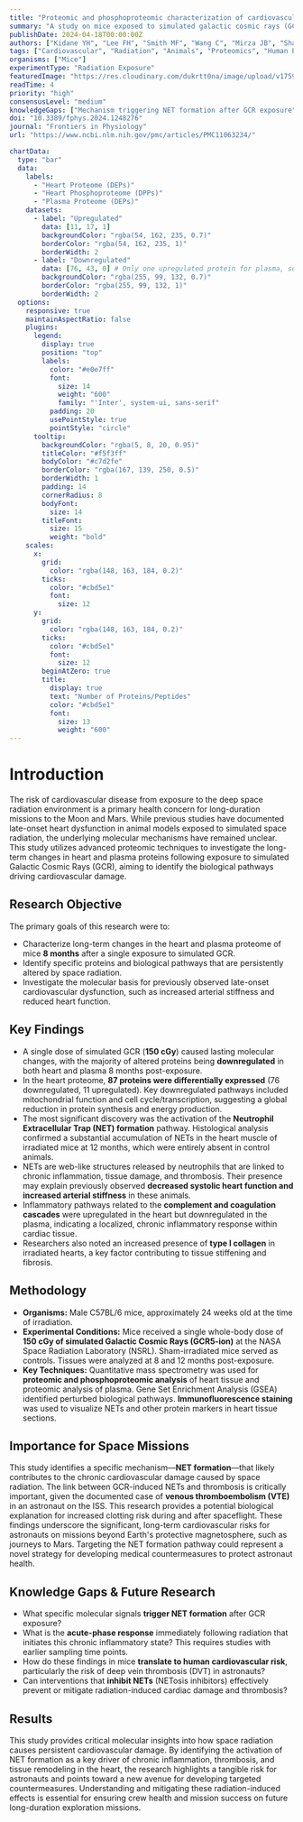 ```yaml
---
title: "Proteomic and phosphoproteomic characterization of cardiovascular tissues after long term exposure to simulated space radiation"
summary: "A study on mice exposed to simulated galactic cosmic rays (GCR) reveals long-term changes in heart and plasma proteins 8 months post-exposure. A key finding is the activation of pathways leading to Neutrophil Extracellular Traps (NETs) in heart tissue, a process linked to inflammation, tissue damage, and thrombosis, highlighting a significant cardiovascular risk for long-duration space missions."
publishDate: 2024-04-18T00:00:00Z
authors: ["Kidane YH", "Lee FH", "Smith MF", "Wang C", "Mirza JB", "Sharma S", "Lobo AA", "Dewan KC", "Chen J", "Diaz TE", "Pla MM", "Foster MW", "Bowles DE"]
tags: ["Cardiovascular", "Radiation", "Animals", "Proteomics", "Human Physiology"]
organisms: ["Mice"]
experimentType: "Radiation Exposure"
featuredImage: "https://res.cloudinary.com/dukrtt0na/image/upload/v1759682212/ln82oibjwieidubf9tpq.jpg"
readTime: 4
priority: "high"
consensusLevel: "medium"
knowledgeGaps: ["Mechanism triggering NET formation after GCR exposure", "The acute-phase response immediately following GCR exposure that leads to chronic inflammation", "Translational relevance of mouse NET formation to human VTE risk in space", "Effective countermeasures against GCR-induced NETosis and chronic cardiac inflammation"]
doi: "10.3389/fphys.2024.1248276"
journal: "Frontiers in Physiology"
url: "https://www.ncbi.nlm.nih.gov/pmc/articles/PMC11063234/"

chartData:
  type: "bar"
  data:
    labels:
      - "Heart Proteome (DEPs)"
      - "Heart Phosphoproteome (DPPs)"
      - "Plasma Proteome (DEPs)"
    datasets:
      - label: "Upregulated"
        data: [11, 17, 1]
        backgroundColor: "rgba(54, 162, 235, 0.7)"
        borderColor: "rgba(54, 162, 235, 1)"
        borderWidth: 2
      - label: "Downregulated"
        data: [76, 43, 0] # Only one upregulated protein for plasma, so 0 downregulated listed in the text
        backgroundColor: "rgba(255, 99, 132, 0.7)"
        borderColor: "rgba(255, 99, 132, 1)"
        borderWidth: 2
  options:
    responsive: true
    maintainAspectRatio: false
    plugins:
      legend:
        display: true
        position: "top"
        labels:
          color: "#e0e7ff"
          font:
            size: 14
            weight: "600"
            family: "'Inter', system-ui, sans-serif"
          padding: 20
          usePointStyle: true
          pointStyle: "circle"
      tooltip:
        backgroundColor: "rgba(5, 8, 20, 0.95)"
        titleColor: "#f5f3ff"
        bodyColor: "#c7d2fe"
        borderColor: "rgba(167, 139, 250, 0.5)"
        borderWidth: 1
        padding: 14
        cornerRadius: 8
        bodyFont:
          size: 14
        titleFont:
          size: 15
          weight: "bold"
    scales:
      x:
        grid:
          color: "rgba(148, 163, 184, 0.2)"
        ticks:
          color: "#cbd5e1"
          font:
            size: 12
      y:
        grid:
          color: "rgba(148, 163, 184, 0.2)"
        ticks:
          color: "#cbd5e1"
          font:
            size: 12
        beginAtZero: true
        title:
          display: true
          text: "Number of Proteins/Peptides"
          color: "#cbd5e1"
          font:
            size: 13
            weight: "600"
---
```


# Introduction
The risk of cardiovascular disease from exposure to the deep space radiation environment is a primary health concern for long-duration missions to the Moon and Mars. While previous studies have documented late-onset heart dysfunction in animal models exposed to simulated space radiation, the underlying molecular mechanisms have remained unclear. This study utilizes advanced proteomic techniques to investigate the long-term changes in heart and plasma proteins following exposure to simulated Galactic Cosmic Rays (GCR), aiming to identify the biological pathways driving cardiovascular damage.

## Research Objective
The primary goals of this research were to:
- Characterize long-term changes in the heart and plasma proteome of mice **8 months** after a single exposure to simulated GCR.
- Identify specific proteins and biological pathways that are persistently altered by space radiation.
- Investigate the molecular basis for previously observed late-onset cardiovascular dysfunction, such as increased arterial stiffness and reduced heart function.

## Key Findings
- A single dose of simulated GCR (**150 cGy**) caused lasting molecular changes, with the majority of altered proteins being **downregulated** in both heart and plasma 8 months post-exposure.
- In the heart proteome, **87 proteins were differentially expressed** (76 downregulated, 11 upregulated). Key downregulated pathways included mitochondrial function and cell cycle/transcription, suggesting a global reduction in protein synthesis and energy production.
- The most significant discovery was the activation of the **Neutrophil Extracellular Trap (NET) formation** pathway. Histological analysis confirmed a substantial accumulation of NETs in the heart muscle of irradiated mice at 12 months, which were entirely absent in control animals.
- NETs are web-like structures released by neutrophils that are linked to chronic inflammation, tissue damage, and thrombosis. Their presence may explain previously observed **decreased systolic heart function and increased arterial stiffness** in these animals.
- Inflammatory pathways related to the **complement and coagulation cascades** were upregulated in the heart but downregulated in the plasma, indicating a localized, chronic inflammatory response within cardiac tissue.
- Researchers also noted an increased presence of **type I collagen** in irradiated hearts, a key factor contributing to tissue stiffening and fibrosis.

## Methodology
- **Organisms:** Male C57BL/6 mice, approximately 24 weeks old at the time of irradiation.
- **Experimental Conditions:** Mice received a single whole-body dose of **150 cGy of simulated Galactic Cosmic Rays (GCR5-ion)** at the NASA Space Radiation Laboratory (NSRL). Sham-irradiated mice served as controls. Tissues were analyzed at 8 and 12 months post-exposure.
- **Key Techniques:** Quantitative mass spectrometry was used for **proteomic and phosphoproteomic analysis** of heart tissue and proteomic analysis of plasma. Gene Set Enrichment Analysis (GSEA) identified perturbed biological pathways. **Immunofluorescence staining** was used to visualize NETs and other protein markers in heart tissue sections.

## Importance for Space Missions
This study identifies a specific mechanism—**NET formation**—that likely contributes to the chronic cardiovascular damage caused by space radiation. The link between GCR-induced NETs and thrombosis is critically important, given the documented case of **venous thromboembolism (VTE)** in an astronaut on the ISS. This research provides a potential biological explanation for increased clotting risk during and after spaceflight. These findings underscore the significant, long-term cardiovascular risks for astronauts on missions beyond Earth's protective magnetosphere, such as journeys to Mars. Targeting the NET formation pathway could represent a novel strategy for developing medical countermeasures to protect astronaut health.

## Knowledge Gaps & Future Research
- What specific molecular signals **trigger NET formation** after GCR exposure?
- What is the **acute-phase response** immediately following radiation that initiates this chronic inflammatory state? This requires studies with earlier sampling time points.
- How do these findings in mice **translate to human cardiovascular risk**, particularly the risk of deep vein thrombosis (DVT) in astronauts?
- Can interventions that **inhibit NETs** (NETosis inhibitors) effectively prevent or mitigate radiation-induced cardiac damage and thrombosis?

## Results
This study provides critical molecular insights into how space radiation causes persistent cardiovascular damage. By identifying the activation of NET formation as a key driver of chronic inflammation, thrombosis, and tissue remodeling in the heart, the research highlights a tangible risk for astronauts and points toward a new avenue for developing targeted countermeasures. Understanding and mitigating these radiation-induced effects is essential for ensuring crew health and mission success on future long-duration exploration missions.